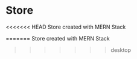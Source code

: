 # Store
<<<<<<< HEAD
Store created with MERN Stack

=======
Store created with MERN Stack
>>>>>>> desktop
